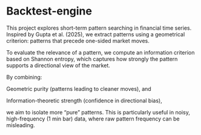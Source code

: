 # Backtest-engine

This project explores short-term pattern searching in financial time series.
Inspired by Gupta et al. (2025), we extract patterns using a geometrical criterion:
patterns that precede one-sided market moves.

To evaluate the relevance of a pattern, we compute an information criterion based on Shannon entropy, which captures how strongly the pattern supports a directional view of the market.

By combining:

Geometric purity (patterns leading to cleaner moves), and

Information-theoretic strength (confidence in directional bias),

we aim to isolate more “pure” patterns.
This is particularly useful in noisy, high-frequency (1 min bar) data, where raw pattern frequency can be misleading.

